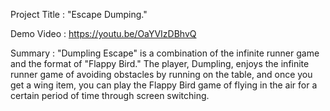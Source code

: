Project Title : "Escape Dumping."

Demo Video : https://youtu.be/OaYVIzDBhvQ 

Summary : "Dumpling Escape" is a combination of the infinite runner game and the format of "Flappy Bird." The player, Dumpling, enjoys the infinite runner game of avoiding obstacles by running on the table, and once you get a wing item, you can play the Flappy Bird game of flying in the air for a certain period of time through screen switching.
